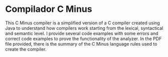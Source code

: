 # Compilador C Minus
 
This C Minus compiler is a simplified version of a C compiler created using Java to understand how compilers work starting from the lexical, syntactical and semantic level. I provide several code examples with some errors and correct code examples to prove the functionality of the analyzer. In the PDF file provided, there is the summary of the C Minus language rules used to create the compiler.
